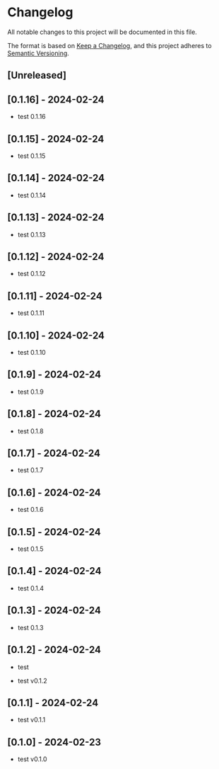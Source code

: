 # Changelog
All notable changes to this project will be documented in this file.

The format is based on [Keep a Changelog](https://keepachangelog.com/en/1.0.0/),
and this project adheres to [Semantic Versioning](https://semver.org/spec/v2.0.0.html).

## [Unreleased]

## [0.1.16] - 2024-02-24
  - test 0.1.16

## [0.1.15] - 2024-02-24
  - test 0.1.15

## [0.1.14] - 2024-02-24
  - test 0.1.14

## [0.1.13] - 2024-02-24
  - test 0.1.13

## [0.1.12] - 2024-02-24
  - test 0.1.12

## [0.1.11] - 2024-02-24
  - test 0.1.11

## [0.1.10] - 2024-02-24
  - test 0.1.10

## [0.1.9] - 2024-02-24
  - test 0.1.9

## [0.1.8] - 2024-02-24
  - test 0.1.8

## [0.1.7] - 2024-02-24
  - test 0.1.7

## [0.1.6] - 2024-02-24
  - test 0.1.6

## [0.1.5] - 2024-02-24
  - test 0.1.5

## [0.1.4] - 2024-02-24
  - test 0.1.4

## [0.1.3] - 2024-02-24
  - test 0.1.3

## [0.1.2] - 2024-02-24
  - test

- test v0.1.2

## [0.1.1] - 2024-02-24

- test v0.1.1

## [0.1.0] - 2024-02-23

- test v0.1.0



